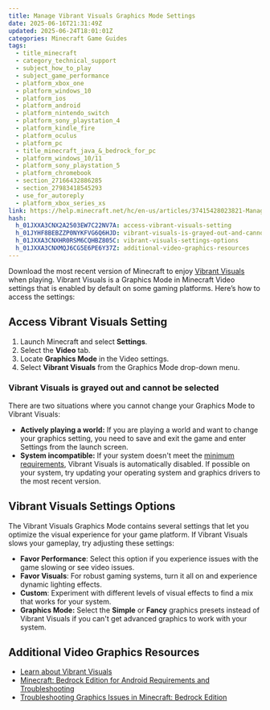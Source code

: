 ```yaml
---
title: Manage Vibrant Visuals Graphics Mode Settings
date: 2025-06-16T21:31:49Z
updated: 2025-06-24T18:01:01Z
categories: Minecraft Game Guides
tags:
  - title_minecraft
  - category_technical_support
  - subject_how_to_play
  - subject_game_performance
  - platform_xbox_one
  - platform_windows_10
  - platform_ios
  - platform_android
  - platform_nintendo_switch
  - platform_sony_playstation_4
  - platform_kindle_fire
  - platform_oculus
  - platform_pc
  - title_minecraft_java_&_bedrock_for_pc
  - platform_windows_10/11
  - platform_sony_playstation_5
  - platform_chromebook
  - section_27166432886285
  - section_27983418545293
  - use_for_autoreply
  - platform_xbox_series_xs
link: https://help.minecraft.net/hc/en-us/articles/37415428023821-Manage-Vibrant-Visuals-Graphics-Mode-Settings
hash:
  h_01JXXA3CNX2A2503EW7C22NV7A: access-vibrant-visuals-setting
  h_01JYHF8BEBZZP0NYKFVG6Q6HJD: vibrant-visuals-is-grayed-out-and-cannot-be-selected
  h_01JXXA3CNXHR0RSM6CQHBZ805C: vibrant-visuals-settings-options
  h_01JXXA3CNXMQJ6CG5E6PE6Y37Z: additional-video-graphics-resources
---
```


Download the most recent version of Minecraft to enjoy [Vibrant Visuals](https://www.minecraft.net/en-us/article/chase-the-skies-and-vibrant-visuals-playable-today) when playing. Vibrant Visuals is a Graphics Mode in Minecraft Video settings that is enabled by default on some gaming platforms. Here’s how to access the settings:

## Access Vibrant Visuals Setting

1.  Launch Minecraft and select **Settings**.
2.  Select the **Video** tab.
3.  Locate **Graphics Mode** in the Video settings.
4.  Select **Vibrant Visuals** from the Graphics Mode drop-down menu.

### **Vibrant Visuals is grayed out and cannot be selected** 

There are two situations where you cannot change your Graphics Mode to Vibrant Visuals:

- **Actively playing a world:** If you are playing a world and want to change your graphics setting, you need to save and exit the game and enter Settings from the launch screen.
- **System incompatible:** If your system doesn't meet the [minimum requirements](./Learn-about-Vibrant-Visuals-Graphics-Mode.md), Vibrant Visuals is automatically disabled. If possible on your system, try updating your operating system and graphics drivers to the most recent version. 

## Vibrant Visuals Settings Options

The Vibrant Visuals Graphics Mode contains several settings that let you optimize the visual experience for your game platform. If Vibrant Visuals slows your gameplay, try adjusting these settings:

- **Favor Performance**: Select this option if you experience issues with the game slowing or see video issues.
- **Favor Visuals**: For robust gaming systems, turn it all on and experience dynamic lighting effects.
- **Custom**: Experiment with different levels of visual effects to find a mix that works for your system.
- **Graphics Mode:** Select the **Simple** or **Fancy** graphics presets instead of Vibrant Visuals if you can't get advanced graphics to work with your system.

## Additional Video Graphics Resources

- [Learn about Vibrant Visuals](./Learn-about-Vibrant-Visuals-Graphics-Mode.md)
- [Minecraft: Bedrock Edition for Android Requirements and Troubleshooting](../Performance-Troubleshooting/Minecraft-Bedrock-Edition-for-Android-Requirements-and-Troubleshooting.md)
- [Troubleshooting Graphics Issues in Minecraft: Bedrock Edition](../Performance-Troubleshooting/Troubleshooting-Graphics-Issues-in-Minecraft-Bedrock-Edition.md)
